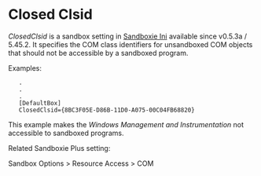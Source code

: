 # Closed Clsid

_ClosedClsid_ is a sandbox setting in [Sandboxie Ini](SandboxieIni.md) available since v0.5.3a / 5.45.2. It specifies the COM class identifiers for unsandboxed COM objects that should not be accessible by a sandboxed program.

Examples:
```
   .
   .
   .
   [DefaultBox]
   ClosedClsid={8BC3F05E-D86B-11D0-A075-00C04FB68820}
```

This example makes the _Windows Management and Instrumentation_ not accessible to sandboxed programs.

Related Sandboxie Plus setting:

Sandbox Options > Resource Access > COM
